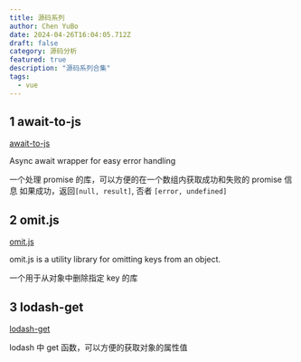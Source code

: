 ```yaml
---
title: 源码系列
author: Chen YuBo
date: 2024-04-26T16:04:05.712Z
draft: false
category: 源码分析
featured: true
description: "源码系列合集"
tags:
  - vue
---
```


## 1 await-to-js

[await-to-js](/posts/await-to-js/)

Async await wrapper for easy error handling

一个处理 promise 的库，可以方便的在一个数组内获取成功和失败的 promise 信息
如果成功，返回`[null, result]`, 否者 `[error, undefined]`

## 2 omit.js

[omit.js](/posts/omit-js/)

omit.js is a utility library for omitting keys from an object.

一个用于从对象中删除指定 key 的库

## 3 lodash-get

[lodash-get](/posts/lodash-get/)

lodash 中 get 函数，可以方便的获取对象的属性值
